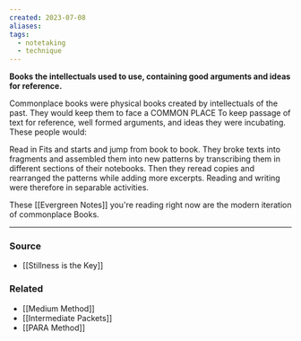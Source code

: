 ```yaml
---
created: 2023-07-08
aliases: 
tags:
  - notetaking
  - technique
---
```

**Books the intellectuals used to use, containing good arguments and ideas for reference.**

Commonplace books were physical books created by intellectuals of the past. They would keep them to face a COMMON PLACE To keep passage of text for reference, well formed arguments, and ideas they were incubating. These people would:

Read in Fits and starts and jump from book to book. They broke texts into fragments and assembled them into new patterns by transcribing them in different sections of their notebooks. Then they reread copies and rearranged the patterns while adding more excerpts. Reading and writing were therefore in separable activities.

These [[Evergreen Notes]] you're reading right now are the modern iteration of commonplace Books.

---

### Source
- [[Stillness is the Key]]

### Related
- [[Medium Method]]
- [[Intermediate Packets]]
- [[PARA Method]]